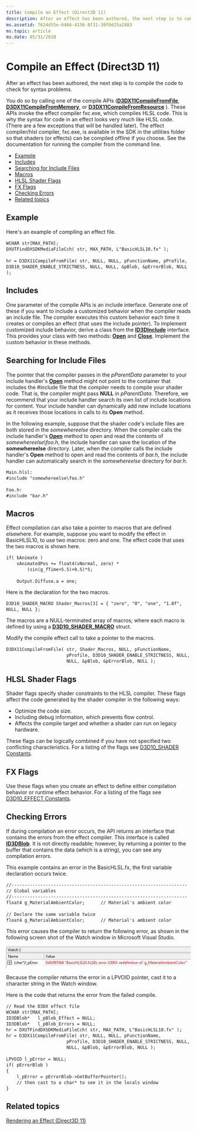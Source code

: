 ```yaml
---
title: Compile an Effect (Direct3D 11)
description: After an effect has been authored, the next step is to compile the code to check for syntax problems.
ms.assetid: 7624d55e-6466-4156-8f31-30f0d25a2883
ms.topic: article
ms.date: 05/31/2018
---
```


# Compile an Effect (Direct3D 11)

After an effect has been authored, the next step is to compile the code to check for syntax problems.

You do so by calling one of the compile APIs ([**D3DX11CompileFromFile**](d3dx11compilefromfile.md), [**D3DX11CompileFromMemory**](d3dx11compilefrommemory.md), or [**D3DX11CompileFromResource**](d3dx11compilefromresource.md) ). These APIs invoke the effect compiler fxc.exe, which compiles HLSL code. This is why the syntax for code in an effect looks very much like HLSL code. (There are a few exceptions that will be handled later). The effect compiler/hlsl compiler, fxc.exe, is available in the SDK in the utilities folder so that shaders (or effects) can be compiled offline if you choose. See the documentation for running the compiler from the command line.

-   [Example](#example)
-   [Includes](#includes)
-   [Searching for Include Files](#searching-for-include-files)
-   [Macros](#macros)
-   [HLSL Shader Flags](#hlsl-shader-flags)
-   [FX Flags](#fx-flags)
-   [Checking Errors](#checking-errors)
-   [Related topics](#related-topics)

## Example

Here's an example of compiling an effect file.


```
WCHAR str[MAX_PATH];
DXUTFindDXSDKMediaFileCch( str, MAX_PATH, L"BasicHLSL10.fx" );

hr = D3DX11CompileFromFile( str, NULL, NULL, pFunctionName, pProfile, D3D10_SHADER_ENABLE_STRICTNESS, NULL, NULL, &pBlob, &pErrorBlob, NULL );
```



## Includes

One parameter of the compile APIs is an include interface. Generate one of these if you want to include a customized behavior when the compiler reads an include file. The compiler executes this custom behavior each time it creates or compiles an effect (that uses the include pointer). To implement customized include behavior, derive a class from the [**ID3DInclude**](/windows/desktop/api/D3Dcommon/nn-d3dcommon-id3dinclude) interface. This provides your class with two methods: [**Open**](/windows/desktop/api/D3DCommon/nf-d3dcommon-id3dinclude-open) and [**Close**](/windows/desktop/api/D3DCommon/nf-d3dcommon-id3dinclude-close). Implement the custom behavior in these methods.

## Searching for Include Files

The pointer that the compiler passes in the *pParentData* parameter to your include handler's [**Open**](/windows/desktop/api/D3DCommon/nf-d3dcommon-id3dinclude-open) method might not point to the container that includes the \#include file that the compiler needs to compile your shader code. That is, the compiler might pass **NULL** in *pParentData*. Therefore, we recommend that your include handler search its own list of include locations for content. Your include handler can dynamically add new include locations as it receives those locations in calls to its **Open** method.

In the following example, suppose that the shader code's include files are both stored in the *somewhereelse* directory. When the compiler calls the include handler's [**Open**](/windows/desktop/api/D3DCommon/nf-d3dcommon-id3dinclude-open) method to open and read the contents of *somewhereelse\\foo.h*, the include handler can save the location of the **somewhereelse** directory. Later, when the compiler calls the include handler's **Open** method to open and read the contents of *bar.h*, the include handler can automatically search in the *somewhereelse* directory for *bar.h*.


```
Main.hlsl:
#include "somewhereelse\foo.h"

Foo.h:
#include "bar.h"
```



## Macros

Effect compilation can also take a pointer to macros that are defined elsewhere. For example, suppose you want to modify the effect in BasicHLSL10, to use two macros: zero and one. The effect code that uses the two macros is shown here.


```
if( bAnimate )
    vAnimatedPos += float4(vNormal, zero) *  
        (sin(g_fTime+5.5)+0.5)*5;
        
    Output.Diffuse.a = one;         
```



Here is the declaration for the two macros.


```
D3D10_SHADER_MACRO Shader_Macros[3] = { "zero", "0", "one", "1.0f", NULL, NULL };
```



The macros are a NULL-terminated array of macros; where each macro is defined by using a [**D3D10\_SHADER\_MACRO**](https://docs.microsoft.com/windows/desktop/api/d3dcommon/ns-d3dcommon-d3d_shader_macro) struct.

Modify the compile effect call to take a pointer to the macros.


```
D3DX11CompileFromFile( str, Shader_Macros, NULL, pFunctionName, 
                       pProfile, D3D10_SHADER_ENABLE_STRICTNESS, NULL, 
                       NULL, &pBlob, &pErrorBlob, NULL );    
```



## HLSL Shader Flags

Shader flags specify shader constraints to the HLSL compiler. These flags affect the code generated by the shader compiler in the following ways:

-   Optimize the code size.
-   Including debug information, which prevents flow control.
-   Affects the compile target and whether a shader can run on legacy hardware.

These flags can be logically combined if you have not specified two conflicting characteristics. For a listing of the flags see [D3D10\_SHADER Constants](https://docs.microsoft.com/windows/desktop/direct3d10/d3d10-shader).

## FX Flags

Use these flags when you create an effect to define either compilation behavior or runtime effect behavior. For a listing of the flags see [D3D10\_EFFECT Constants](https://docs.microsoft.com/windows/desktop/direct3d10/d3d10-effect).

## Checking Errors

If during compilation an error occurs, the API returns an interface that contains the errors from the effect compiler. This interface is called [**ID3DBlob**](https://msdn.microsoft.com/library/Ff728743(v=VS.85).aspx). It is not directly readable; however, by returning a pointer to the buffer that contains the data (which is a string), you can see any compilation errors.

This example contains an error in the BasicHLSL.fx, the first variable declaration occurs twice.


```
//-------------------------------------------------------------------
// Global variables
//-------------------------------------------------------------------
float4 g_MaterialAmbientColor;      // Material's ambient color

// Declare the same variable twice
float4 g_MaterialAmbientColor;      // Material's ambient color
```



This error causes the compiler to return the following error, as shown in the following screen shot of the Watch window in Microsoft Visual Studio.

![screen shot of the visual studio watch window with a 0x01997fb8 error](images/effect-compile-errors-2.jpg)

Because the compiler returns the error in a LPVOID pointer, cast it to a character string in the Watch window.

Here is the code that returns the error from the failed compile.


```
// Read the D3DX effect file
WCHAR str[MAX_PATH];
ID3DBlob*   l_pBlob_Effect = NULL;
ID3DBlob*   l_pBlob_Errors = NULL;
hr = DXUTFindDXSDKMediaFileCch( str, MAX_PATH, L"BasicHLSL10.fx" );
hr = D3DX11CompileFromFile( str, NULL, NULL, pFunctionName, 
                       pProfile, D3D10_SHADER_ENABLE_STRICTNESS, NULL, 
                       NULL, &pBlob, &pErrorBlob, NULL );      

LPVOID l_pError = NULL;
if( pErrorBlob )
{
    l_pError = pErrorBlob->GetBufferPointer();
    // then cast to a char* to see it in the locals window
}
```



## Related topics

<dl> <dt>

[Rendering an Effect (Direct3D 11)](d3d11-graphics-programming-guide-effects-render.md)
</dt> </dl>

 

 




